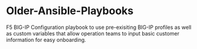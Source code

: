 # Older-Ansible-Playbooks

F5 BIG-IP Configuration playbook to use pre-exisiting BIG-IP profiles as well as custom variables that allow operation teams to input basic customer information for easy onboarding.  


